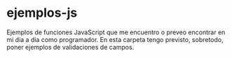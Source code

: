 # ejemplos-js
Ejemplos de funciones JavaScript que me encuentro o preveo encontrar en mi dia a dia como programador. 
En esta carpeta tengo previsto, sobretodo, poner ejemplos de validaciones de campos.
